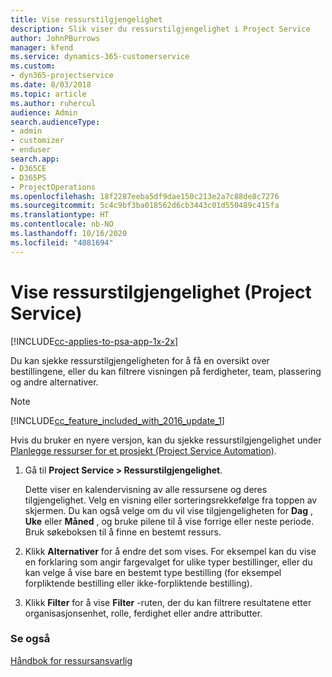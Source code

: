 ```yaml
---
title: Vise ressurstilgjengelighet
description: Slik viser du ressurstilgjengelighet i Project Service
author: JohnPBurrows
manager: kfend
ms.service: dynamics-365-customerservice
ms.custom:
- dyn365-projectservice
ms.date: 8/03/2018
ms.topic: article
ms.author: ruhercul
audience: Admin
search.audienceType:
- admin
- customizer
- enduser
search.app:
- D365CE
- D365PS
- ProjectOperations
ms.openlocfilehash: 18f2287eeba5df9dae150c213e2a7c88de8c7276
ms.sourcegitcommit: 5c4c9bf3ba018562d6cb3443c01d550489c415fa
ms.translationtype: HT
ms.contentlocale: nb-NO
ms.lasthandoff: 10/16/2020
ms.locfileid: "4081694"
---
```

# <a name="view-resource-availability-project-service"></a>Vise ressurstilgjengelighet (Project Service)

[!INCLUDE[cc-applies-to-psa-app-1x-2x](../includes/cc-applies-to-psa-app-1x-2x.md)]

Du kan sjekke ressurstilgjengeligheten for å få en oversikt over bestillingene, eller du kan filtrere visningen på ferdigheter, team, plassering og andre alternativer.  
  
> [!NOTE]
> [!INCLUDE[cc_feature_included_with_2016_update_1](../includes/cc-feature-included-with-2016-update-1.md)]  
> 
>  Hvis du bruker en nyere versjon, kan du sjekke ressurstilgjengelighet under [Planlegge ressurser for et prosjekt (Project Service Automation)](../psa/schedule-resources-project.md).  

1. Gå til **Project Service > Ressurstilgjengelighet**.  

    Dette viser en kalendervisning av alle ressursene og deres tilgjengelighet. Velg en visning eller sorteringsrekkefølge fra toppen av skjermen. Du kan også velge om du vil vise tilgjengeligheten for **Dag** , **Uke** eller **Måned** , og bruke pilene til å vise forrige eller neste periode. Bruk søkeboksen til å finne en bestemt ressurs.  

2. Klikk **Alternativer** for å endre det som vises. For eksempel kan du vise en forklaring som angir fargevalget for ulike typer bestillinger, eller du kan velge å vise bare en bestemt type bestilling (for eksempel forpliktende bestilling eller ikke-forpliktende bestilling).  

3. Klikk **Filter** for å vise **Filter** -ruten, der du kan filtrere resultatene etter organisasjonsenhet, rolle, ferdighet eller andre attributter.  

### <a name="see-also"></a>Se også  
 [Håndbok for ressursansvarlig](../psa/resource-manager-guide.md)
